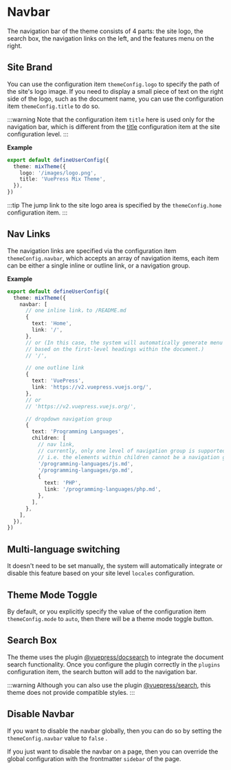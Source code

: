 # Navbar

The navigation bar of the theme consists of 4 parts: the site logo, the search box, the navigation links on the left, and the features menu on the right.

## Site Brand

You can use the configuration item `themeConfig.logo` to specify the path of the site's logo image. If you need to display a small piece of text on the right side of the logo, such as the document name, you can use the configuration item `themeConfig.title` to do so.

:::warning
Note that the configuration item `title` here is used only for the navigation bar, which is different from the [title](https://v2.vuepress.vuejs.org/reference/config.html#title) configuration item at the site configuration level.
:::

**Example**

```ts
export default defineUserConfig({
  theme: mixTheme({
    logo: '/images/logo.png',
    title: 'VuePress Mix Theme',
  }),
})
```

:::tip
The jump link to the site logo area is specified by the `themeConfig.home` configuration item.
:::

## Nav Links

The navigation links are specified via the configuration item `themeConfig.navbar`, which accepts an array of navigation items, each item can be either a single inline or outline link, or a navigation group.

**Example**

```ts
export default defineUserConfig({
  theme: mixTheme({
    navbar: [
      // one inline link，to /README.md
      {
        text: 'Home',
        link: '/',
      },
      // or (In this case, the system will automatically generate menu name
      // based on the first-level headings within the document.)
      // '/',

      // one outline link
      {
        text: 'VuePress',
        link: 'https://v2.vuepress.vuejs.org/',
      },
      // or
      // 'https://v2.vuepress.vuejs.org/',

      // dropdown navigation group
      {
        text: 'Programming Languages',
        children: [
          // nav link,
          // currently, only one level of navigation group is supported,
          // i.e. the elements within children cannot be a navigation group.
          '/programming-languages/js.md',
          '/programming-languages/go.md',
          {
            text: 'PHP',
            link: '/programming-languages/php.md',
          },
        ],
      },
    ],
  }),
})
```

## Multi-language switching

It doesn't need to be set manually, the system will automatically integrate or disable this feature based on your site level `locales` configuration.

## Theme Mode Toggle

By default, or you explicitly specify the value of the configuration item `themeConfig.mode` to `auto`, then there will be a theme mode toggle button.

## Search Box

The theme uses the plugin [@vuepress/docsearch](https://v2.vuepress.vuejs.org/reference/plugin/docsearch.html) to integrate the document search functionality. Once you configure the plugin correctly in the `plugins` configuration item, the search button will add to the navigation bar.

:::warning
Although you can also use the plugin [@vuepress/search](https://v2.vuepress.vuejs.org/reference/plugin/search.html), this theme does not provide compatible styles.
:::

## Disable Navbar

If you want to disable the navbar globally, then you can do so by setting the `themeConfig.navbar` value to `false` .

If you just want to disable the navbar on a page, then you can override the global configuration with the frontmatter `sidebar` of the page.
